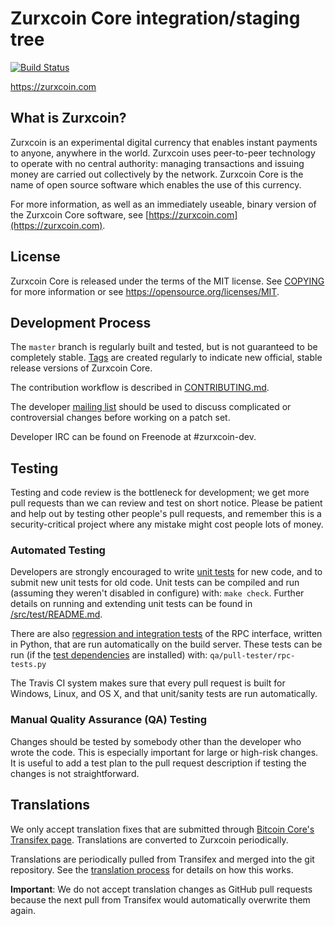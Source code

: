 Zurxcoin Core integration/staging tree
=====================================

[![Build Status](https://travis-ci.org/zurxcoin-project/zurxcoin.svg?branch=master)](https://travis-ci.org/zurxcoin-project/zurxcoin)

https://zurxcoin.com

What is Zurxcoin?
----------------

Zurxcoin is an experimental digital currency that enables instant payments to
anyone, anywhere in the world. Zurxcoin uses peer-to-peer technology to operate
with no central authority: managing transactions and issuing money are carried
out collectively by the network. Zurxcoin Core is the name of open source
software which enables the use of this currency.

For more information, as well as an immediately useable, binary version of
the Zurxcoin Core software, see [https://zurxcoin.com](https://zurxcoin.com).

License
-------

Zurxcoin Core is released under the terms of the MIT license. See [COPYING](COPYING) for more
information or see https://opensource.org/licenses/MIT.

Development Process
-------------------

The `master` branch is regularly built and tested, but is not guaranteed to be
completely stable. [Tags](https://github.com/zurxcoin-project/zurxcoin/tags) are created
regularly to indicate new official, stable release versions of Zurxcoin Core.

The contribution workflow is described in [CONTRIBUTING.md](CONTRIBUTING.md).

The developer [mailing list](https://groups.google.com/forum/#!forum/zurxcoin-dev)
should be used to discuss complicated or controversial changes before working
on a patch set.

Developer IRC can be found on Freenode at #zurxcoin-dev.

Testing
-------

Testing and code review is the bottleneck for development; we get more pull
requests than we can review and test on short notice. Please be patient and help out by testing
other people's pull requests, and remember this is a security-critical project where any mistake might cost people
lots of money.

### Automated Testing

Developers are strongly encouraged to write [unit tests](src/test/README.md) for new code, and to
submit new unit tests for old code. Unit tests can be compiled and run
(assuming they weren't disabled in configure) with: `make check`. Further details on running
and extending unit tests can be found in [/src/test/README.md](/src/test/README.md).

There are also [regression and integration tests](/qa) of the RPC interface, written
in Python, that are run automatically on the build server.
These tests can be run (if the [test dependencies](/qa) are installed) with: `qa/pull-tester/rpc-tests.py`

The Travis CI system makes sure that every pull request is built for Windows, Linux, and OS X, and that unit/sanity tests are run automatically.

### Manual Quality Assurance (QA) Testing

Changes should be tested by somebody other than the developer who wrote the
code. This is especially important for large or high-risk changes. It is useful
to add a test plan to the pull request description if testing the changes is
not straightforward.

Translations
------------

We only accept translation fixes that are submitted through [Bitcoin Core's Transifex page](https://www.transifex.com/projects/p/bitcoin/).
Translations are converted to Zurxcoin periodically.

Translations are periodically pulled from Transifex and merged into the git repository. See the
[translation process](doc/translation_process.md) for details on how this works.

**Important**: We do not accept translation changes as GitHub pull requests because the next
pull from Transifex would automatically overwrite them again.
